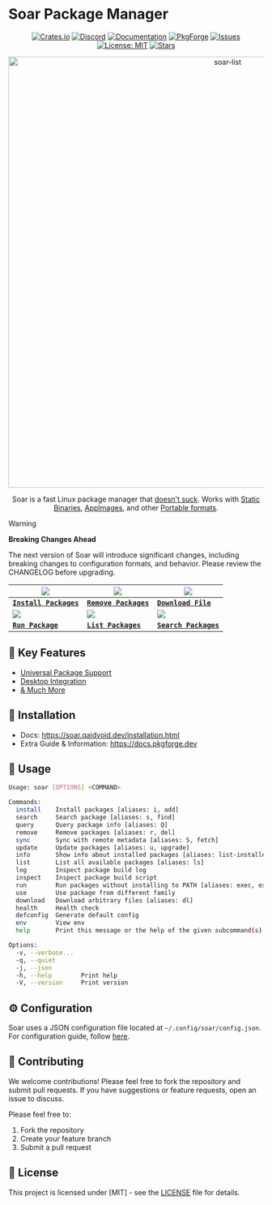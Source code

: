 # Soar Package Manager

<div align="center">

[crates-shield]: https://img.shields.io/crates/v/soar-cli
[crates-url]: https://crates.io/crates/soar-cli
[discord-shield]: https://img.shields.io/discord/1313385177703256064?logo=%235865F2&label=Discord
[discord-url]: https://discord.gg/djJUs48Zbu
[stars-shield]: https://img.shields.io/github/stars/pkgforge/soar.svg
[stars-url]: https://github.com/pkgforge/soar/stargazers
[issues-shield]: https://img.shields.io/github/issues/pkgforge/soar.svg
[issues-url]: https://github.com/pkgforge/soar/issues
[license-shield]: https://img.shields.io/github/license/pkgforge/soar.svg
[license-url]: https://github.com/pkgforge/soar/blob/main/LICENSE
[doc-shield]: https://img.shields.io/badge/docs-soar.qaidvoid.dev-blue
[doc-url]: https://soar.qaidvoid.dev
[pkgforge-shield]: https://img.shields.io/badge/pkgforge-docs.pkgforge.dev-blue
[pkgforge-url]: https://docs.pkgforge.dev

[![Crates.io][crates-shield]][crates-url]
[![Discord][discord-shield]][discord-url]
[![Documentation][doc-shield]][doc-url]
[![PkgForge][pkgforge-shield]][pkgforge-url]
[![Issues][issues-shield]][issues-url]
[![License: MIT][license-shield]][license-url]
[![Stars][stars-shield]][stars-url]

</div>

<p align="center">
    <a href="https://soar.qaidvoid.dev/installation">
        <img src="https://bin.pkgforge.dev/list.gif?random123=randomxyz" alt="soar-list" width="850">
    </a><br>
</p>

<p align="center">
    Soar is a fast Linux package manager that <a href="https://docs.pkgforge.dev/soar/comparisons"> doesn't suck</a>. Works with <a href="https://docs.pkgforge.dev/formats/binaries/static">Static Binaries</a>, <a href="https://docs.pkgforge.dev/formats/packages/appimage">AppImages</a>, and other <a href="https://docs.pkgforge.dev/formats/packages">Portable formats</a>.
</p>

> [!WARNING]
> **Breaking Changes Ahead**
>
> The next version of Soar will introduce significant changes, including breaking changes to configuration formats, and behavior. Please review the CHANGELOG before upgrading.

<div align="center">

| <img src="https://raw.githubusercontent.com/pkgforge/soar/refs/heads/autoplay/install.webp" /> | <img src="https://raw.githubusercontent.com/pkgforge/soar/refs/heads/autoplay/remove.webp" /> | <img src="https://raw.githubusercontent.com/pkgforge/soar/refs/heads/autoplay/download.webp" /> | 
| - | - | - |
| [**`Install Packages`**](https://soar.qaidvoid.dev/install) | [**`Remove Packages`**](https://soar.qaidvoid.dev/remove) | [**`Download File`**](https://soar.qaidvoid.dev/download) |
| <img src="https://raw.githubusercontent.com/pkgforge/soar/refs/heads/autoplay/run.webp" /> | <img src="https://raw.githubusercontent.com/pkgforge/soar/refs/heads/autoplay/list.webp" /> | <img src="https://raw.githubusercontent.com/pkgforge/soar/refs/heads/autoplay/search.webp" /> |
| [**`Run Package`**](https://soar.qaidvoid.dev/run) | [**`List Packages`**](https://soar.qaidvoid.dev/list) | [**`Search Packages`**](https://soar.qaidvoid.dev/search) |

</div>

## 🌟 Key Features
- [Universal Package Support](https://soar.qaidvoid.dev/#universal-package-support)
- [Desktop Integration](https://soar.qaidvoid.dev/#desktop-integration)
- [& Much More](https://docs.pkgforge.dev/soar/comparisons)

## 🔧 Installation
- Docs: https://soar.qaidvoid.dev/installation.html
- Extra Guide & Information: https://docs.pkgforge.dev

## 🎯 Usage

```sh
Usage: soar [OPTIONS] <COMMAND>

Commands:
  install    Install packages [aliases: i, add]
  search     Search package [aliases: s, find]
  query      Query package info [aliases: Q]
  remove     Remove packages [aliases: r, del]
  sync       Sync with remote metadata [aliases: S, fetch]
  update     Update packages [aliases: u, upgrade]
  info       Show info about installed packages [aliases: list-installed]
  list       List all available packages [aliases: ls]
  log        Inspect package build log
  inspect    Inspect package build script
  run        Run packages without installing to PATH [aliases: exec, execute]
  use        Use package from different family
  download   Download arbitrary files [aliases: dl]
  health     Health check
  defconfig  Generate default config
  env        View env
  help       Print this message or the help of the given subcommand(s)

Options:
  -v, --verbose...  
  -q, --quiet       
  -j, --json        
  -h, --help        Print help
  -V, --version     Print version
```

## ⚙️ Configuration

Soar uses a JSON configuration file located at `~/.config/soar/config.json`.
For configuration guide, follow [here](https://soar.qaidvoid.dev/configuration.html).

## 🤝 Contributing

We welcome contributions! Please feel free to fork the repository and submit
pull requests. If you have suggestions or feature requests, open an issue to
discuss.

Please feel free to:
1. Fork the repository
2. Create your feature branch
3. Submit a pull request

## 📝 License

This project is licensed under [MIT] - see the [LICENSE](LICENSE) file for details.
